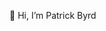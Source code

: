 👋 Hi, I’m Patrick Byrd

<!---
patrickbbyrd/patrickbbyrd is a ✨ special ✨ repository because its `README.md` (this file) appears on your GitHub profile.
You can click the Preview link to take a look at your changes.
--->
